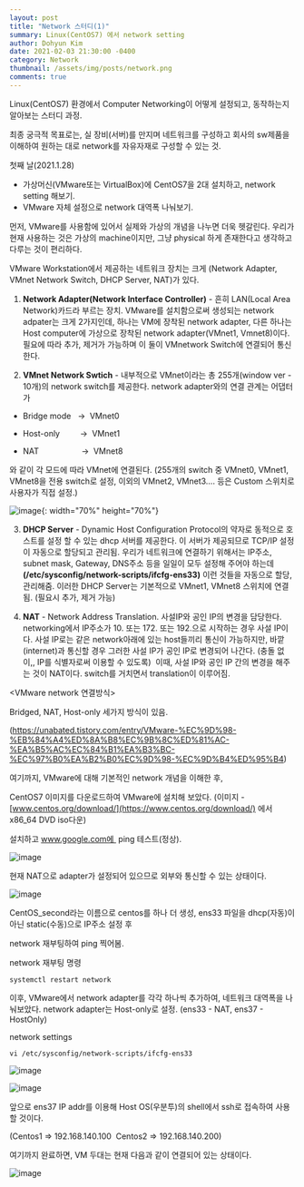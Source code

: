 ```yaml
---
layout: post
title: "Network 스터디(1)"
summary: Linux(CentOS7) 에서 network setting
author: Dohyun Kim
date: 2021-02-03 21:30:00 -0400
category: Network
thumbnail: /assets/img/posts/network.png
comments: true
---
```


Linux(CentOS7) 환경에서 Computer Networking이 어떻게 설정되고, 동작하는지 알아보는 스터디 과정.

최종 궁극적 목표로는, 실 장비(서버)를 만지며 네트워크를 구성하고 회사의 sw제품을 이해하여 원하는 대로 network를 자유자재로 구성할 수 있는 것.

첫째 날(2021.1.28) 

-   가상머신(VMware또는 VirtualBox)에 CentOS7을 2대 설치하고, network setting 해보기.
-   VMware 자체 설정으로 network 대역폭 나눠보기.

먼저, VMware를 사용함에 있어서 실제와 가상의 개념을 나누면 더욱 헷갈린다. 우리가 현재 사용하는 것은 가상의 machine이지만, 그냥 physical 하게 존재한다고 생각하고 다루는 것이 편리하다.

VMware Workstation에서 제공하는 네트워크 장치는 크게 (Network Adapter, VMnet Network Switch, DHCP Server, NAT)가 있다. 

1) **Network Adapter(Network Interface Controller)** - 흔히 LAN(Local Area Network)카드라 부르는 장치. VMware를 설치함으로써 생성되는 network adpater는 크게 2가지인데, 하나는 VM에 장착된 network adapter, 다른 하나는 Host computer에 가상으로 장착된 network adapter(VMnet1, Vmnet8)이다. 필요에 따라 추가, 제거가 가능하며 이 둘이 VMnetwork Switch에 연결되어 통신한다.

2) **VMnet Network Swtich** - 내부적으로 VMnet이라는 총 255개(window ver - 10개)의 network switch를 제공한다. network adapter와의 연결 관계는 어댑터가
- Bridge mode   ->  VMnet0

- Host-only         ->  VMnet1

- NAT                   ->  VMnet8

와 같이 각 모드에 따라 VMnet에 연결된다. (255개의 switch 중 VMnet0, VMnet1, VMnet8을 전용 switch로 설정, 이외의 VMnet2, VMnet3.... 등은 Custom 스위치로 사용자가 직접 설정.)

![image](https://user-images.githubusercontent.com/72643027/109156613-622f0780-77b4-11eb-9a07-6e67bf0ffc31.png){: width="70%" height="70%"}

3) **DHCP Server** \- Dynamic Host Configuration Protocol의 약자로 동적으로 호스트를 설정 할 수 있는 dhcp 서버를 제공한다. 이 서버가 제공되므로 TCP/IP 설정이 자동으로 할당되고 관리됨. 우리가 네트워크에 연결하기 위해서는 IP주소, subnet mask, Gateway, DNS주소 등을 일일이 모두 설정해 주어야 하는데 **(/etc/sysconfig/network-scripts/ifcfg-ens33)** 이런 것들을 자동으로 할당, 관리해줌. 이러한 DHCP Server는 기본적으로 VMnet1, VMnet8 스위치에 연결됨. (필요시 추가, 제거 가능)

4) **NAT** - Network Address Translation. 사설IP와 공인 IP의 변경을 담당한다. networking에서 IP주소가 10. 또는 172. 또는 192.으로 시작하는 경우 사설 IP이다. 사설 IP로는 같은 network아래에 있는 host들끼리 통신이 가능하지만, 바깥(internet)과 통신할 경우 그러한 사설 IP가 공인 IP로 변경되어 나간다. (충돌 없이,, IP를 식별자로써 이용할 수 있도록)  이때, 사설 IP와 공인 IP 간의 변경을 해주는 것이 NAT이다. switch를 거치면서 translation이 이루어짐.

<VMware network 연결방식>

Bridged, NAT, Host-only 세가지 방식이 있음.

(https://unabated.tistory.com/entry/VMware-%EC%9D%98-%EB%84%A4%ED%8A%B8%EC%9B%8C%ED%81%AC-%EA%B5%AC%EC%84%B1%EA%B3%BC-%EC%97%B0%EA%B2%B0%EC%9D%98-%EC%9D%B4%ED%95%B4)

여기까지, VMware에 대해 기본적인 network 개념을 이해한 후, 

CentOS7 이미지를 다운로드하여 VMware에 설치해 보았다. (이미지 - [www.centos.org/download/](https://www.centos.org/download/) 에서 x86\_64 DVD iso다운)

설치하고 www.google.com에  ping 테스트(정상).

![image](https://user-images.githubusercontent.com/72643027/109157012-dec1e600-77b4-11eb-99d0-fb4467bd0ddb.png)

현재 NAT으로 adapter가 설정되어 있으므로 외부와 통신할 수 있는 상태이다.

![image](https://user-images.githubusercontent.com/72643027/109157055-e84b4e00-77b4-11eb-8d81-8447226997cf.png)

CentOS\_second라는 이름으로 centos를 하나 더 생성, ens33 파일을 dhcp(자동)이 아닌 static(수동)으로 IP주소 설정 후

network 재부팅하여 ping 찍어봄.

network 재부팅 명령

```
systemctl restart network
```

  
이후, VMware에서 network adapter를 각각 하나씩 추가하여, 네트워크 대역폭을 나눠보았다. network adapter는 Host-only로 설정. (ens33 - NAT, ens37 - HostOnly)

network settings

```
vi /etc/sysconfig/network-scripts/ifcfg-ens33
```

![image](https://user-images.githubusercontent.com/72643027/109157080-ef725c00-77b4-11eb-91d4-98c6cbfa9894.png)

![image](https://user-images.githubusercontent.com/72643027/109157138-fd27e180-77b4-11eb-938e-24c795e59733.png)

앞으로 ens37 IP addr를 이용해 Host OS(우분투)의 shell에서 ssh로 접속하여 사용할 것이다.

(Centos1 => 192.168.140.100  Centos2 => 192.168.140.200)

여기까지 완료하면, VM 두대는 현재 다음과 같이 연결되어 있는 상태이다.

![image](https://user-images.githubusercontent.com/72643027/109157213-13ce3880-77b5-11eb-9b44-0aaa409ce1ae.png)

